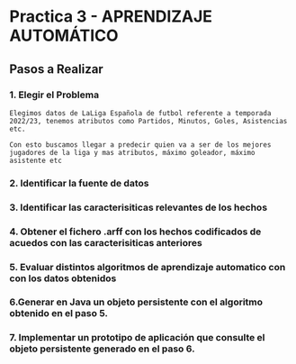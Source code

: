 # **Practica 3 - APRENDIZAJE AUTOMÁTICO**

## Pasos a Realizar

### **1. Elegir el Problema**

```
Elegimos datos de LaLiga Española de futbol referente a temporada 2022/23, tenemos atributos como Partidos, Minutos, Goles, Asistencias etc.

Con esto buscamos llegar a predecir quien va a ser de los mejores jugadores de la liga y mas atributos, máximo goleador, máximo asistente etc
```


### **2. Identificar la fuente de datos**
### **3. Identificar las caracterisiticas relevantes de los hechos**
### **4. Obtener el fichero .arff con los hechos codificados de acuedos con las caracterisiticas anteriores**
### **5. Evaluar distintos algoritmos de aprendizaje automatico con con los datos obtenidos**
### **6.Generar en Java un objeto persistente con el algoritmo obtenido en el paso 5.**
### **7. Implementar un prototipo de aplicación que consulte el objeto persistente generado en el paso 6.**